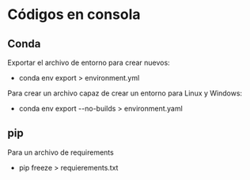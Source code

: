 # Códigos en consola


## Conda
Exportar el archivo de entorno para crear nuevos:
* conda env export > environment.yml  

Para crear un archivo capaz de crear un entorno para Linux y Windows:
* conda env export --no-builds > environment.yaml 


## pip
Para un archivo de requirements
* pip freeze > requierements.txt
